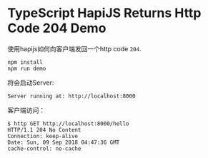 TypeScript HapiJS Returns Http Code 204 Demo
============================================

使用hapijs如何向客户端发回一个http code `204`.

```
npm install
npm run demo
```

将会启动Server:

```
Server running at: http://localhost:8000
```

客户端访问：

```
$ http GET http://localhost:8000/hello
HTTP/1.1 204 No Content
Connection: keep-alive
Date: Sun, 09 Sep 2018 04:47:36 GMT
cache-control: no-cache


```
